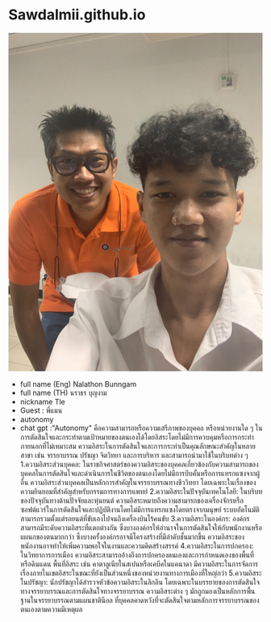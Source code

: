 # Sawdalmii.github.io
![alt text](/S__66150403.jpg "tt")
* full name (Eng) Nalathon Bunngam
* full name (TH) นราธร บุญงาม
* nickname Tle
* Guest : พี่แมน
* autonomy 
* chat gpt :"Autonomy" คือความสามารถหรือความเสรีภาพของบุคคล หรือหน่วยงานใด ๆ ในการตัดสินใจและกระทำตามเป้าหมายของตนเองได้โดยอิสระโดยไม่มีการควบคุมหรือการกระทำภายนอกที่ไม่เหมาะสม ความอิสระในการตัดสินใจและการกระทำเป็นคุณลักษณะสำคัญในหลายสาขา เช่น จรรยาบรรณ ปรัชญา จิตวิทยา และการบริหาร และสามารถนำมาใช้ในบริบทต่าง ๆ
1.ความอิสระส่วนบุคคล: ในราชกิจศาสตร์ของความอิสระของบุคคลเกี่ยวข้องกับความสามารถของบุคคลในการตัดสินใจและดำเนินการในชีวิตของตนเองโดยไม่มีการบีบคั้นหรือการแทรกแซงจากผู้อื่น ความอิสระส่วนบุคคลเป็นหลักการสำคัญในจรรยาบรรณทางชีววิทยา โดยเฉพาะในเรื่องของความยินยอมที่สำคัญสำหรับกรรมการทางการแพทย์
2.ความอิสระในปัจจุบันเทคโนโลยี: ในบริบทของปัจจุบันทางด้านปัจจัยและหุ่นยนต์ ความอิสระหมายถึงความสามารถของเครื่องจักรหรือซอฟต์แวร์ในการตัดสินใจและปฏิบัติงานโดยไม่มีการแทรกแซงโดยตรงจากมนุษย์ ระบบอัตโนมัติสามารถรวมตั้งแต่รถยนต์ที่ขับเองไปจนถึงเครื่องบินไร้คนขับ
3.ความอิสระในองค์กร: องค์กรสามารถมีระดับความอิสระที่แตกต่างกัน ซึ่งบางองค์กรให้อำนาจในการตัดสินใจให้กับพนักงานหรือแผนกของตนมากกว่า ซึ่งบางครั้งองค์กรอาจมีโครงสร้างที่มีลำดับชั้นมากขึ้น ความอิสระของพนักงานอาจทำให้เพิ่มความพอใจในงานและความคิดสร้างสรรค์
4.ความอิสระในการปกครอง: ในวิทยาการการเมือง ความอิสระสามารถอ้างถึงการปกครองตนเองและการกำหนดเองของพื้นที่หรือดินแดน พื้นที่อิสระ เช่น คาตาลูเนียในสเปนหรือเคบีคในแคนาดา มีความอิสระในการจัดการเรื่องภายในเขตอิสระในขณะที่ยังเป็นส่วนหนึ่งของหน่วยงานทางการเมืองที่ใหญ่กว่า
5.ความอิสระในปรัชญา: นักปรัชญาได้สำรวจหัวข้อความอิสระในลึกลึน โดยเฉพาะในบรรยายของการตัดสินใจทางจรรยาบรรณและการตัดสินใจทางจรรยาบรรณ ความอิสระต่าง ๆ มักถูกมองเป็นหลักการพื้นฐานในจรรยาบรรณตามแผนชาตินีอล ที่บุคคลคาดหวังที่จะตัดสินใจตามหลักการจรรยาบรรณของตนเองตามความมีเหตุผล
